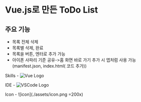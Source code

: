# Vue.js로 만든 ToDo List

## 주요 기능
- 목록 전체 삭제
- 목록별 삭제, 완료
- 목록을 버튼, 엔터로 추가 가능
- 아이폰 사파리 기준 공유->홈 화면 바로 가기 추가 시 앱처럼 사용 가능
(manifest.json, index.html(<link rel="manifest" href="/manifest.json"> 코드 추가))

Skills - 
![Vue Logo](https://img.shields.io/badge/Vue.js-35495E?style=for-the-badge&logo=vue.js&logoColor=4FC08D)

IDE - 
![VSCode Logo](https://img.shields.io/badge/Visual_Studio_Code-0078D4?style=for-the-badge&logo=visual%20studio%20code&logoColor=white)

Icon - 
![icon](./assets/icon.png =200x)
